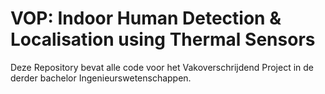 # VOP: Indoor Human Detection & Localisation using Thermal Sensors

Deze Repository bevat alle code voor het Vakoverschrijdend Project in de derder bachelor Ingenieurswetenschappen.
